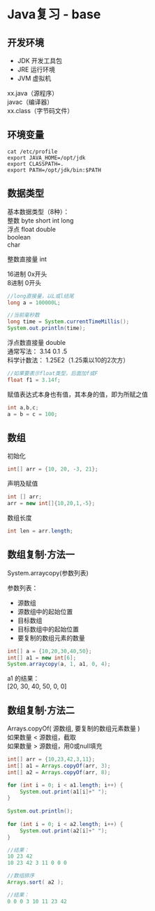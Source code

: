 # Java复习 - base


## 开发环境  

- JDK 开发工具包  
- JRE 运行环境  
- JVM 虚拟机 

xx.java（源程序）   
javac（编译器）  
xx.class（字节码文件）

## 环境变量
```shell
cat /etc/profile  
export JAVA_HOME=/opt/jdk  
export CLASSPATH=.  
export PATH=/opt/jdk/bin:$PATH
```

## 数据类型

基本数据类型（8种）：  
整数 byte short int long  
浮点 float double  
boolean  
char

整数直接量 int

16进制  0x开头  
8进制   0开头

```java
//long直接量，以L或l结尾  
long a = 100000L;
```

```java
//当前毫秒数  
long time = System.currentTimeMillis();
System.out.println(time);
```

浮点数直接量 double  
通常写法： 3.14  0.1  .5  
科学计数法：  1.25E2（1.25乘以10的2次方）

```java
//如果要表示float类型，后面加f或F
float f1 = 3.14f;
```

赋值表达式本身也有值，其本身的值，即为所赋之值  

```java
int a,b,c;
a = b = c = 100;
```

## 数组

初始化  
```java
int[] arr = {10, 20, -3, 21};
```

声明及赋值  
```java
int [] arr;  
arr = new int[]{10,20,1,-5};
```

数组长度  
```java
int len = arr.length;
```

## 数组复制·方法一

System.arraycopy(参数列表)  

参数列表：
- 源数组
- 源数组中的起始位置
- 目标数组
- 目标数组中的起始位置
- 要复制的数组元素的数量

```java
int[] a = {10,20,30,40,50};
int[] a1 = new int[6];
System.arraycopy(a, 1, a1, 0, 4);
```

a1 的结果：  
[20, 30, 40, 50, 0, 0]



## 数组复制·方法二
Arrays.copyOf( 源数组, 要复制的数组元素数量 )  
如果数量 < 源数组，截取  
如果数量 > 源数组，用0或null填充

```java
int[] arr = {10,23,42,3,11};
int[] a1 = Arrays.copyOf(arr, 3);
int[] a2 = Arrays.copyOf(arr, 8);

for (int i = 0; i < a1.length; i++) {
	System.out.print(a1[i]+" ");
}
		
System.out.println();
		
for (int i = 0; i < a2.length; i++) {
	System.out.print(a2[i]+" ");
}

//结果：  
10 23 42  
10 23 42 3 11 0 0 0

//数组排序  
Arrays.sort( a2 );

//结果：  
0 0 0 3 10 11 23 42
```

